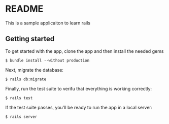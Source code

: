 # README

This is a sample applicaiton to learn rails


## Getting started

To get started with the app, clone the app and then install the needed gems

```
$ bundle install --without production
```

Next, migrate the database:
```
$ rails db:migrate
```

Finally, run the test suite to verifu that everything is working correctly:

```
$ rails test
```

If the test suite passes, you'll be ready to run the app in a local server:

```
$ rails server
```

